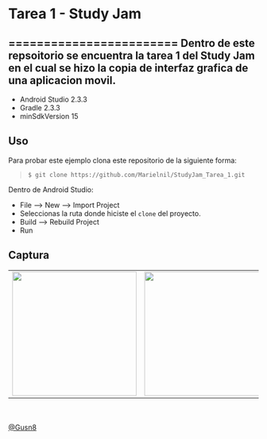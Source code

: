 # Tarea 1 - Study Jam
========================
 Dentro de este repsoitorio se encuentra la tarea 1 del Study Jam en el cual se hizo la copia
  de interfaz grafica de una aplicacion movil.
------------
  * Android Studio 2.3.3
  * Gradle 2.3.3
  * minSdkVersion 15

Uso
---------
Para probar este ejemplo clona este repositorio de la siguiente forma:
>
>     $ git clone https://github.com/Marielnil/StudyJam_Tarea_1.git

Dentro de Android Studio:

* File --> New --> Import Project
* Seleccionas la ruta donde hiciste el `clone` del proyecto.
* Build --> Rebuild Project
* Run

Captura
---------

<div align="center">
    <center>
        <table border="0">
            <tr>
                <td><img src="/img/corrida_01.gif" width="250"></td>
                <td><img src="/img/corrida_02.gif" width="250"></td>
                <td><img src="/img/corrida_03.gif" width="250"></td>
            </tr>
        </table>
    </center>
</div>
<br><br>
<a href="http://www.miramicodigo.com" target="_blank">@Gusn8</a>